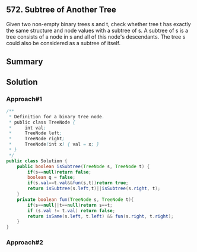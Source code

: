 ## 572. Subtree of Another Tree
Given two non-empty binary trees s and t, check whether tree t has exactly the same structure and node values with a subtree of s. A subtree of s is a tree consists of a node in s and all of this node's descendants. The tree s could also be considered as a subtree of itself.

## Summary

## Solution

### Approach#1

```java
/**
 * Definition for a binary tree node.
 * public class TreeNode {
 *     int val;
 *     TreeNode left;
 *     TreeNode right;
 *     TreeNode(int x) { val = x; }
 * }
 */
public class Solution {
    public boolean isSubtree(TreeNode s, TreeNode t) {
        if(s==null)return false;
        boolean q = false;
        if(s.val==t.val&&fun(s,t))return true;
        return isSubtree(s.left,t)||isSubtree(s.right, t);
    }
    private boolean fun(TreeNode s, TreeNode t){
        if(s==null||t==null)return s==t;
        if (s.val != t.val) return false;
        return isSame(s.left, t.left) && fun(s.right, t.right);
    }
}
```

### Approach#2